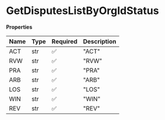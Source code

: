 # GetDisputesListByOrgIdStatus

**Properties**

| Name | Type | Required | Description |
| :--- | :--- | :------- | :---------- |
| ACT  | str  | ✅       | "ACT"       |
| RVW  | str  | ✅       | "RVW"       |
| PRA  | str  | ✅       | "PRA"       |
| ARB  | str  | ✅       | "ARB"       |
| LOS  | str  | ✅       | "LOS"       |
| WIN  | str  | ✅       | "WIN"       |
| REV  | str  | ✅       | "REV"       |
